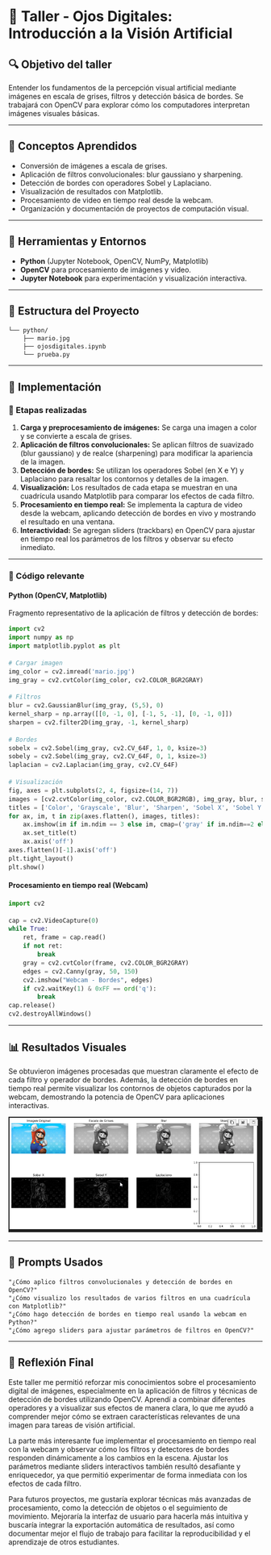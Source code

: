 # 🧪 Taller - Ojos Digitales: Introducción a la Visión Artificial

## 🔍 Objetivo del taller

Entender los fundamentos de la percepción visual artificial mediante imágenes en escala de grises, filtros y detección básica de bordes. Se trabajará con OpenCV para explorar cómo los computadores interpretan imágenes visuales básicas.

---

## 🧠 Conceptos Aprendidos

- Conversión de imágenes a escala de grises.
- Aplicación de filtros convolucionales: blur gaussiano y sharpening.
- Detección de bordes con operadores Sobel y Laplaciano.
- Visualización de resultados con Matplotlib.
- Procesamiento de video en tiempo real desde la webcam.
- Organización y documentación de proyectos de computación visual.

---

## 🔧 Herramientas y Entornos

- **Python** (Jupyter Notebook, OpenCV, NumPy, Matplotlib)
- **OpenCV** para procesamiento de imágenes y video.
- **Jupyter Notebook** para experimentación y visualización interactiva.

---

## 📁 Estructura del Proyecto

```
└── python/
    ├── mario.jpg
    ├── ojosdigitales.ipynb
    └── prueba.py
```

---

## 🧪 Implementación

### 🔹 Etapas realizadas

1. **Carga y preprocesamiento de imágenes:** Se carga una imagen a color y se convierte a escala de grises.
2. **Aplicación de filtros convolucionales:** Se aplican filtros de suavizado (blur gaussiano) y de realce (sharpening) para modificar la apariencia de la imagen.
3. **Detección de bordes:** Se utilizan los operadores Sobel (en X e Y) y Laplaciano para resaltar los contornos y detalles de la imagen.
4. **Visualización:** Los resultados de cada etapa se muestran en una cuadrícula usando Matplotlib para comparar los efectos de cada filtro.
5. **Procesamiento en tiempo real:** Se implementa la captura de video desde la webcam, aplicando detección de bordes en vivo y mostrando el resultado en una ventana.
6. **Interactividad:** Se agregan sliders (trackbars) en OpenCV para ajustar en tiempo real los parámetros de los filtros y observar su efecto inmediato.

---

### 🔹 Código relevante

#### Python (OpenCV, Matplotlib)

Fragmento representativo de la aplicación de filtros y detección de bordes:

```python
import cv2
import numpy as np
import matplotlib.pyplot as plt

# Cargar imagen
img_color = cv2.imread('mario.jpg')
img_gray = cv2.cvtColor(img_color, cv2.COLOR_BGR2GRAY)

# Filtros
blur = cv2.GaussianBlur(img_gray, (5,5), 0)
kernel_sharp = np.array([[0, -1, 0], [-1, 5, -1], [0, -1, 0]])
sharpen = cv2.filter2D(img_gray, -1, kernel_sharp)

# Bordes
sobelx = cv2.Sobel(img_gray, cv2.CV_64F, 1, 0, ksize=3)
sobely = cv2.Sobel(img_gray, cv2.CV_64F, 0, 1, ksize=3)
laplacian = cv2.Laplacian(img_gray, cv2.CV_64F)

# Visualización
fig, axes = plt.subplots(2, 4, figsize=(14, 7))
images = [cv2.cvtColor(img_color, cv2.COLOR_BGR2RGB), img_gray, blur, sharpen, sobelx, sobely, laplacian]
titles = ['Color', 'Grayscale', 'Blur', 'Sharpen', 'Sobel X', 'Sobel Y', 'Laplacian']
for ax, im, t in zip(axes.flatten(), images, titles):
    ax.imshow(im if im.ndim == 3 else im, cmap=('gray' if im.ndim==2 else None))
    ax.set_title(t)
    ax.axis('off')
axes.flatten()[-1].axis('off')
plt.tight_layout()
plt.show()
```

#### Procesamiento en tiempo real (Webcam)

```python
import cv2

cap = cv2.VideoCapture(0)
while True:
    ret, frame = cap.read()
    if not ret:
        break
    gray = cv2.cvtColor(frame, cv2.COLOR_BGR2GRAY)
    edges = cv2.Canny(gray, 50, 150)
    cv2.imshow("Webcam - Bordes", edges)
    if cv2.waitKey(1) & 0xFF == ord('q'):
        break
cap.release()
cv2.destroyAllWindows()
```

---

## 📊 Resultados Visuales

Se obtuvieron imágenes procesadas que muestran claramente el efecto de cada filtro y operador de bordes. Además, la detección de bordes en tiempo real permite visualizar los contornos de objetos capturados por la webcam, demostrando la potencia de OpenCV para aplicaciones interactivas.

![python_animacion](./resultados/resultado.gif)

---

## 🧩 Prompts Usados

```text
"¿Cómo aplico filtros convolucionales y detección de bordes en OpenCV?"
"¿Cómo visualizo los resultados de varios filtros en una cuadrícula con Matplotlib?"
"¿Cómo hago detección de bordes en tiempo real usando la webcam en Python?"
"¿Cómo agrego sliders para ajustar parámetros de filtros en OpenCV?"
```

---

## 💬 Reflexión Final

Este taller me permitió reforzar mis conocimientos sobre el procesamiento digital de imágenes, especialmente en la aplicación de filtros y técnicas de detección de bordes utilizando OpenCV. Aprendí a combinar diferentes operadores y a visualizar sus efectos de manera clara, lo que me ayudó a comprender mejor cómo se extraen características relevantes de una imagen para tareas de visión artificial.

La parte más interesante fue implementar el procesamiento en tiempo real con la webcam y observar cómo los filtros y detectores de bordes responden dinámicamente a los cambios en la escena. Ajustar los parámetros mediante sliders interactivos también resultó desafiante y enriquecedor, ya que permitió experimentar de forma inmediata con los efectos de cada filtro.

Para futuros proyectos, me gustaría explorar técnicas más avanzadas de procesamiento, como la detección de objetos o el seguimiento de movimiento. Mejoraría la interfaz de usuario para hacerla más intuitiva y buscaría integrar la exportación automática de resultados, así como documentar mejor el flujo de trabajo para facilitar la reproducibilidad y el aprendizaje de otros estudiantes.
